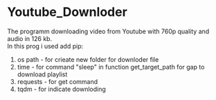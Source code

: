 # Youtube_Downloder
The programm downloading video from Youtube with 760p quality and audio in 126 kb.  
In this prog i used add pip:
1. os path - for crieate new folder for downloder file
2. time - for command "sleep" in function get_target_path for  gap to download playlist
3. requests - for get command 
4. tqdm - for indicate downloding

